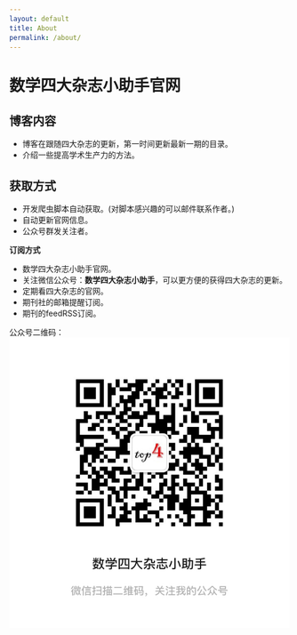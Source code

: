 ```yaml
---
layout: default
title: About
permalink: /about/
---
```

# 数学四大杂志小助手官网

## 博客内容
- 博客在跟随四大杂志的更新，第一时间更新最新一期的目录。
- 介绍一些提高学术生产力的方法。

## 获取方式
- 开发爬虫脚本自动获取。(对脚本感兴趣的可以邮件联系作者。)
- 自动更新官网信息。
- 公众号群发关注者。

**订阅方式**
- 数学四大杂志小助手官网。
- 关注微信公众号：**数学四大杂志小助手**，可以更方便的获得四大杂志的更新。
- 定期看四大杂志的官网。
- 期刊社的邮箱提醒订阅。
- 期刊的feedRSS订阅。

公众号二维码：
![avatar](/wechat-top4.jpg)
